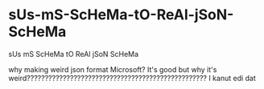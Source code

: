 # sUs-mS-ScHeMa-tO-ReAl-jSoN-ScHeMa
sUs mS ScHeMa tO ReAl jSoN ScHeMa

why making weird json format Microsoft? It's good but why it's weird?????????????????????????????????????????????????? I kanut edi dat